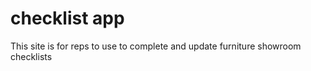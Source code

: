 # checklist app
 
This site is for reps to use to complete and update furniture showroom checklists
